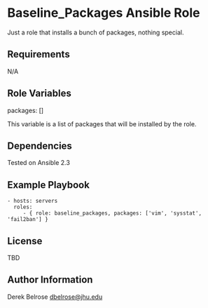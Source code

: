 Baseline_Packages Ansible Role 
=========

Just a role that installs a bunch of packages, nothing special.

Requirements
------------

N/A

Role Variables
--------------

packages: []

This variable is a list of packages that will be installed by the role.

Dependencies
------------

Tested on Ansible 2.3

Example Playbook
----------------

    - hosts: servers
      roles:
         - { role: baseline_packages, packages: ['vim', 'sysstat', 'fail2ban'] }

License
-------

TBD

Author Information
------------------

Derek Belrose <dbelrose@jhu.edu>
